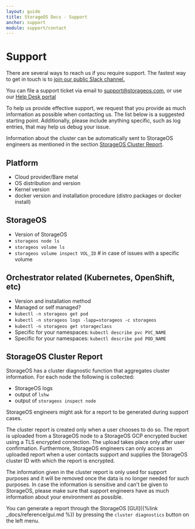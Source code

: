 ```yaml
---
layout: guide
title: StorageOS Docs - Support
anchor: support
module: support/contact
---
```


# Support

There are several ways to reach us if you require support. The fastest way to
get in touch is to [join our public Slack
channel.](https://slack.storageos.com) <script async defer
src="http://slack.storageos.com/slackin.js"></script>

You can file a support ticket via email to [
support@storageos.com](mailto:support@storageos.com), or use our [Help Desk
portal](https://support.storageos.com)

To help us provide effective support, we request that you provide as much
information as possible when contacting us. The list below is a suggested
starting point. Additionally, please include anything specific, such as log
entries, that may help us debug your issue. 

Information about the cluster can be automatically sent to StorageOS engineers
as mentioned in the section [StorageOS Cluster
Report](/docs/introduction/support#storageos-cluster-report).

## Platform
- Cloud provider/Bare metal
- OS distribution and version
- Kernel version
- docker version and installation procedure (distro packages or docker install)

## StorageOS 
- Version of StorageOS
- `storageos node ls`
- `storageos volume ls`
- `storageos volume inspect VOL_ID` # in case of issues with a specific volume

## Orchestrator related (Kubernetes, OpenShift, etc)
- Version and installation method
- Managed or self managed?
- `kubectl -n storageos get pod` 
- `kubectl -n storageos logs -lapp=storageos -c storageos`
- `kubectl -n storageos get storageclass`
- Specific for your namespaces: `kubectl describe pvc PVC_NAME` 
- Specific for your namespaces: `kubectl describe pod POD_NAME` 

## StorageOS Cluster Report

StorageOS has a cluster diagnostic function that aggregates cluster information.
For each node the following is collected:

- StorageOS logs
- output of `lshw`
- output of `storageos inspect node`

StorageOS engineers might ask for a report to be generated during
support cases.

The cluster report is created only when a user chooses to do so. The report
is uploaded from a StorageOS node to a StorageOS GCP encrypted bucket using a
TLS encrypted connection. The upload takes place only after user confirmation.
Furthermore, StorageOS engineers can only access an uploaded report when a
user contacts support and supplies the StorageOS cluster ID with which the
report is encrypted.

The information given in the cluster report is only used for support purposes
and it will be removed once the data is no longer needed for such purposes.
In case the information is sensitive and can't be given to StorageOS, please
make sure that support engineers have as much information about your
environment as possible.

You can generate a report through the StorageOS
[GUI]({%link _docs/reference/gui.md %}) by pressing the `cluster
diagnostics` button on the left menu.

